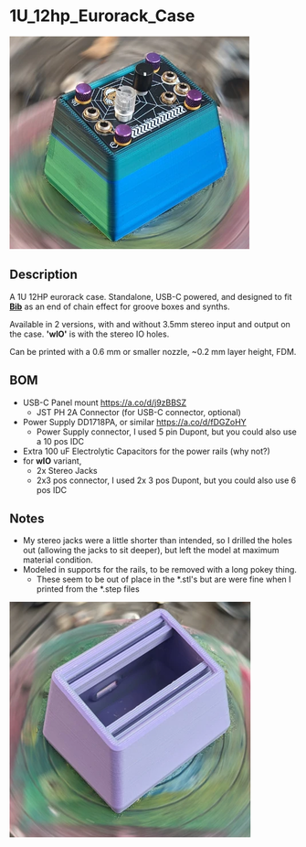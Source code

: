 # 1U_12hp_Eurorack_Case
![1U 12hp Eurorack Case with USB-C Power, with stereo in/out](/assets/images/1U_12HP_USBC_wIO.webp)
## Description
A 1U 12HP eurorack case. Standalone, USB-C powered, and designed to fit [**Bib**](https://plinkysynth.com/docs/bib-manual) as an end of chain effect for groove boxes and synths.

Available in 2 versions, with and without 3.5mm stereo input and output on the case. **'wIO'** is with the stereo IO holes. 

Can be printed with a 0.6 mm or smaller nozzle, ~0.2 mm layer height, FDM. 

## BOM
- USB-C Panel mount https://a.co/d/j9zBBSZ
  - JST PH 2A Connector (for USB-C connector, optional)
- Power Supply DD1718PA, or similar https://a.co/d/fDGZoHY
  - Power Supply connector, I used 5 pin Dupont, but you could also use a 10 pos IDC
- Extra 100 uF Electrolytic Capacitors for the power rails (why not?)
- for **wIO** variant,
  - 2x Stereo Jacks 
  - 2x3 pos connector, I used 2x 3 pos Dupont, but you could also use 6 pos IDC 

## Notes
- My stereo jacks were a little shorter than intended, so I drilled the holes out (allowing the jacks to sit deeper), but left the model at maximum material condition.
- Modeled in supports for the rails, to be removed with a long pokey thing.
  - These seem to be out of place in the *.stl's but are were fine when I printed from the *.step files
 
![1U 12hp Eurorack Case with USB-C Power, no stereo in or out](/assets/images/1U_12HP_USBC.webp)
